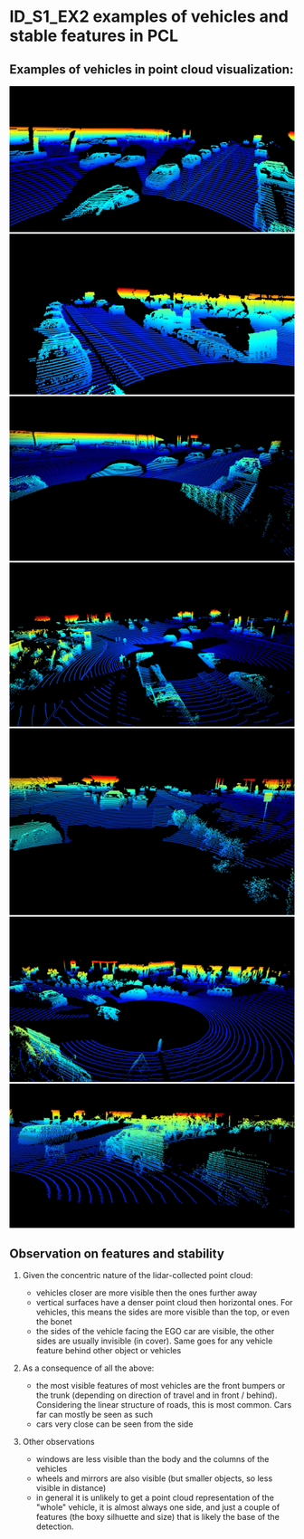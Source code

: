 # ID_S1_EX2 examples of vehicles and stable features in PCL

## Examples of vehicles in point cloud visualization:

<img src="img_writeup_pcl\Screenshot 2024-12-09 011220.jpg"/>
<img src="img_writeup_pcl\Screenshot 2024-12-09 011306.jpg"/>
<img src="img_writeup_pcl\Screenshot 2024-12-09 011453.jpg"/>
<img src="img_writeup_pcl\Screenshot 2024-12-09 011606.jpg"/>
<img src="img_writeup_pcl\Screenshot 2024-12-09 011857.jpg"/>
<img src="img_writeup_pcl\Screenshot 2024-12-09 012011.jpg"/>
<img src="img_writeup_pcl\Screenshot 2024-12-09 012058.jpg"/>

## Observation on features and stability

1. Given the concentric nature of the lidar-collected point cloud:
    - vehicles closer are more visible then the ones further away
    - vertical surfaces have a denser point cloud then horizontal ones. For vehicles, this means the sides are more visible than the top, or even the bonet
    - the sides of the vehicle facing the EGO car are visible, the other sides are usually invisible (in cover). Same goes for any vehicle feature behind other object or vehicles

2. As a consequence of all the above:
    - the most visible features of most vehicles are the front bumpers or the trunk (depending on direction of travel and in front / behind). Considering the linear structure of roads, this is most common. Cars far can mostly be seen as such
    - cars very close can be seen from the side

3. Other observations
    - windows are less visible than the body and the columns of the vehicles
    - wheels and mirrors are also visible (but smaller objects, so less visible in distance)
    - in general it is unlikely to get a point cloud representation of the "whole" vehicle, it is almost always one side, and just a couple of features (the boxy silhuette and size) that is likely the base of the detection.